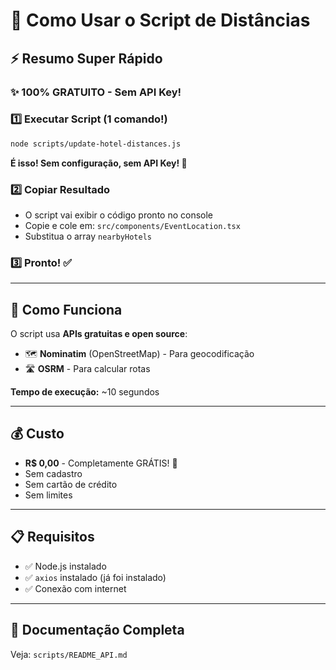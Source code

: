 # 🚀 Como Usar o Script de Distâncias

## ⚡ Resumo Super Rápido

### ✨ 100% GRATUITO - Sem API Key!

### 1️⃣ Executar Script (1 comando!)

```bash
node scripts/update-hotel-distances.js
```

**É isso! Sem configuração, sem API Key! 🎉**

### 2️⃣ Copiar Resultado
- O script vai exibir o código pronto no console
- Copie e cole em: `src/components/EventLocation.tsx`
- Substitua o array `nearbyHotels`

### 3️⃣ Pronto! ✅

---

## 🔧 Como Funciona

O script usa **APIs gratuitas e open source**:
- 🗺️ **Nominatim** (OpenStreetMap) - Para geocodificação
- 🛣️ **OSRM** - Para calcular rotas

**Tempo de execução:** ~10 segundos

---

## 💰 Custo

- **R$ 0,00** - Completamente GRÁTIS! 🎉
- Sem cadastro
- Sem cartão de crédito
- Sem limites

---

## 📋 Requisitos

- ✅ Node.js instalado
- ✅ `axios` instalado (já foi instalado)
- ✅ Conexão com internet

---

## 📖 Documentação Completa

Veja: `scripts/README_API.md`

